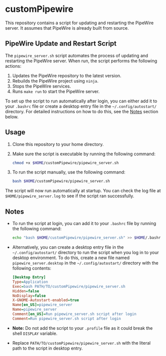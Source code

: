 # customPipewire

This repository contains a script for updating and restarting the PipeWire server. It assumes that PipeWire is already built from source.

## PipeWire Update and Restart Script

The `pipewire_server.sh` script automates the process of updating and restarting the PipeWire server. When run, the script performs the following actions:

1. Updates the PipeWire repository to the latest version.
2. Rebuilds the PipeWire project using `ninja`.
3. Stops the PipeWire services.
4. Runs `make run` to start the PipeWire server.

To set up the script to run automatically after login, you can either add it to your `.bashrc` file or create a desktop entry file in the `~/.config/autostart/` directory. For detailed instructions on how to do this, see the [Notes](#notes) section below.

## Usage

1. Clone this repository to your home directory.
2. Make sure the script is executable by running the following command:

   ```bash
   chmod +x $HOME/customPipewire/pipewire_server.sh
   ```
3. To run the script manually, use the following command:

   ```bash
   bash $HOME/customPipewire/pipewire_server.sh
   ```

The script will now run automatically at startup. You can check the log file at `$HOME/pipewire_server.log` to see if the script ran successfully.

## Notes

- To run the script at login, you can add it to your `.bashrc` file by running the following command:

  ```bash
  echo "bash $HOME/customPipewire/pipewire_server.sh" >> $HOME/.bashrc
  ```
- Alternatively, you can create a desktop entry file in the `~/.config/autostart/` directory to run the script when you log in to your desktop environment. To do this, create a new file named `pipewire_server.desktop` in the `~/.config/autostart/` directory with the following contents:

  ```ini
  [Desktop Entry]
  Type=Application
  Exec=bash PATH/TO/customPipewire/pipewire_server.sh
  Hidden=false
  NoDisplay=false
  X-GNOME-Autostart-enabled=true
  Name[en_US]=pipewire_server
  Name=pipewire_server
  Comment[en_US]=Run pipewire_server.sh script after login
  Comment=Run pipewire_server.sh script after login
  ```
- **Note:** Do not add the script to your `.profile` file as it could break the shell `DISPLAY` variable.
- Replace `PATH/TO/customPipewire/pipewire_server.sh` with the literal path to the script in desktop entry.
